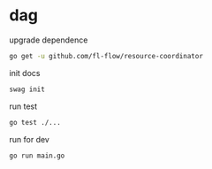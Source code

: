 # dag

upgrade dependence
```bash
go get -u github.com/fl-flow/resource-coordinator
```

init docs
```bash
swag init
```

run test
```bash
go test ./...
```


run for dev
```bash
go run main.go
```
